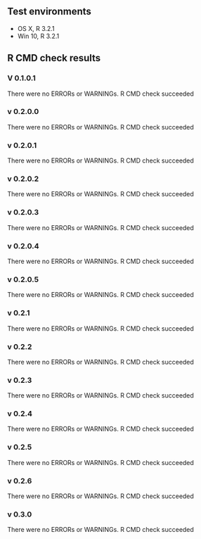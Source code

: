 ## Test environments
* OS X, R 3.2.1
* Win 10, R 3.2.1


## R CMD check results

### V 0.1.0.1
There were no ERRORs or WARNINGs. 
R CMD check succeeded

### v 0.2.0.0
There were no ERRORs or WARNINGs. 
R CMD check succeeded

### v 0.2.0.1
There were no ERRORs or WARNINGs. 
R CMD check succeeded

### v 0.2.0.2
There were no ERRORs or WARNINGs. 
R CMD check succeeded

### v 0.2.0.3
There were no ERRORs or WARNINGs. 
R CMD check succeeded

### v 0.2.0.4
There were no ERRORs or WARNINGs. 
R CMD check succeeded

### v 0.2.0.5
There were no ERRORs or WARNINGs. 
R CMD check succeeded

### v 0.2.1
There were no ERRORs or WARNINGs. 
R CMD check succeeded

### v 0.2.2
There were no ERRORs or WARNINGs. 
R CMD check succeeded

### v 0.2.3
There were no ERRORs or WARNINGs. 
R CMD check succeeded

### v 0.2.4
There were no ERRORs or WARNINGs. 
R CMD check succeeded

### v 0.2.5
There were no ERRORs or WARNINGs. 
R CMD check succeeded

### v 0.2.6
There were no ERRORs or WARNINGs. 
R CMD check succeeded

### v 0.3.0
There were no ERRORs or WARNINGs. 
R CMD check succeeded
